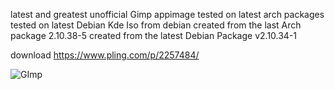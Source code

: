 latest and greatest unofficial Gimp appimage
tested on latest arch packages
tested on latest Debian Kde Iso from debian
created from the last Arch package 2.10.38-5
created from the latest Debian Package v2.10.34-1

download
https://www.pling.com/p/2257484/

![GImp](https://github.com/user-attachments/assets/c84197bf-154e-4f3a-b7dd-19cd9dbb4df4)

